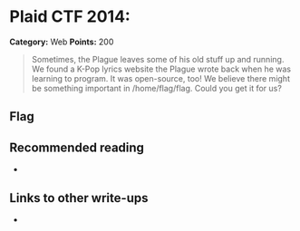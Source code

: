 # Plaid CTF 2014: 

**Category:** Web
**Points:** 200

> Sometimes, the Plague leaves some of his old stuff up and running. We found a K-Pop lyrics website the Plague wrote back when he was learning to program. It was open-source, too! We believe there might be something important in /home/flag/flag. Could you get it for us?

## Flag


## Recommended reading
* <NONE>

## Links to other write-ups
* <NONE>

